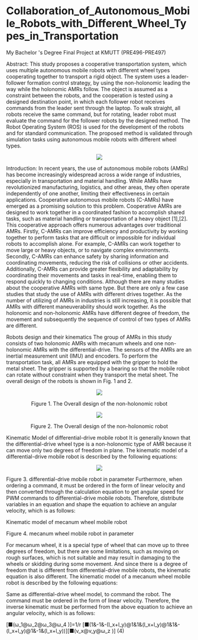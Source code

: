 # Collaboration_of_Autonomous_Mobile_Robots_with_Different_Wheel_Types_in_Transportation
My Bachelor 's Degree Final Project at KMUTT (PRE496-PRE497)


Abstract: This study proposes a cooperative transportation system, which uses multiple autonomous mobile robots with different wheel types cooperating together to transport a rigid object. The system uses a leader-follower formation control strategy, by using the non-holonomic leading the way while the holonomic AMRs follow. The object is assumed as a constraint between the robots, and the cooperation is tested using a designed destination point, in which each follower robot receives commands from the leader sent through the laptop. To walk straight, all robots receive the same command, but for rotating, leader robot must evaluate the command for the follower robots by the designed method. The Robot Operating System (ROS) is used for the development of the robots and for standard communication. The proposed method is validated through simulation tasks using autonomous mobile robots with different wheel types.

<p align="center">
  <img  src="https://github.com/SPACEWALKER31552/Collaboration_of_Autonomous_Mobile_Robots_with_Different_Wheel_Types_in_Transportation/assets/109845426/a8e6ddb6-1065-4dc0-9810-7afb1c9119a4">
</p>

Introduction: In recent years, the use of autonomous mobile robots (AMRs) has become increasingly widespread across a wide range of industries, especially in transportation and material handling. While AMRs have revolutionized manufacturing, logistics, and other areas, they often operate independently of one another, limiting their effectiveness in certain applications. Cooperative autonomous mobile robots (C-AMRs) have emerged as a promising solution to this problem. Cooperative AMRs are designed to work together in a coordinated fashion to accomplish shared tasks, such as material handling or transportation of a heavy object [1],[2]. This cooperative approach offers numerous advantages over traditional AMRs. Firstly, C-AMRs can improve efficiency and productivity by working together to perform tasks that are difficult or impossible for individual robots to accomplish alone. For example, C-AMRs can work together to move large or heavy objects, or to navigate complex environments. Secondly, C-AMRs can enhance safety by sharing information and coordinating movements, reducing the risk of collisions or other accidents. Additionally, C-AMRs can provide greater flexibility and adaptability by coordinating their movements and tasks in real-time, enabling them to respond quickly to changing conditions.
Although there are many studies about the cooperative AMRs with same type. But there are only a few case studies that study the use of AMRs with different drives together. As the number of utilizing of AMRs in industries is still increasing, it is possible that AMRs with different maneuverability should work together. As the holonomic and non-holonomic AMRs have different degree of freedom, the movement and subsequently the sequence of control of two types of AMRs are different.

Robots design and their kinematics
The group of AMRs in this study consists of two holonomic AMRs with mecanum wheels and one non-holonomic AMRs with the differential-drive. The sensors of the AMRs are an inertial measurement unit (IMU) and encoders. To perform the transportation task, all AMRs are equipped with the gripper to hold the metal sheet. The gripper is supported by a bearing so that the mobile robot can rotate without constraint when they transport the metal sheet. The overall design of the robots is shown in Fig. 1 and 2.

 
<p align="center">
  <img  src="https://github.com/SPACEWALKER31552/Collaboration_of_Autonomous_Mobile_Robots_with_Different_Wheel_Types_in_Transportation/assets/109845426/743a787f-a58c-448d-848a-5ee7d504901a">
</p>
<p align="center">
Figure 1. The Overall design of the non-holonomic robot
</p>

 
<p align="center">
  <img  src="https://github.com/SPACEWALKER31552/Collaboration_of_Autonomous_Mobile_Robots_with_Different_Wheel_Types_in_Transportation/assets/109845426/400eea55-fbfe-43a9-8811-e44eb573720e">
</p>
<p align="center">
Figure 2. The Overall design of the non-holonomic robot
</p>

Kinematic Model of differential-drive mobile robot
It is generally known that the differential-drive wheel type is a non-holonomic type of AMR because it can move only two degrees of freedom in plane. The kinematic model of a differential-drive mobile robot is described by the following equations:


<p align="center">
  <img  src="https://github.com/SPACEWALKER31552/Collaboration_of_Autonomous_Mobile_Robots_with_Different_Wheel_Types_in_Transportation/assets/109845426/d0913718-4d20-44ae-b42b-68ce0a39ecef">
</p>
 

Figure 3. differential-drive mobile robot in parameter
Furthermore, when ordering a command, it must be ordered in the form of linear velocity and then converted through the calculation equation to get angular speed for PWM commands to differential-drive mobile robots. Therefore, distribute variables in an equation and shape the equation to achieve an angular velocity, which is as follows:



Kinematic model of mecanum wheel mobile robot
 
Figure 4. mecanum wheel mobile robot in parameter

For mecanum wheel, it is a special type of wheel that can move up to three degrees of freedom, but there are some limitations, such as moving on rough surfaces, which is not suitable and may result in damaging to the wheels or skidding during some movement. And since there is a degree of freedom that is different from differential-drive mobile robots, the kinematic equation is also different. The kinematic model of a mecanum wheel mobile robot is described by the following equations:



Same as differential-drive wheel model, to command the robot. The command must be ordered in the form of linear velocity. Therefore, the inverse kinematic must be performed from the above equation to achieve an angular velocity, which is as follows:

[■(ω_1@ω_2@ω_3@ω_4 )]=1/r [■(1&-1&-(l_x+l_y)@1&1&(l_x+l_y)@1&1&-(l_x+l_y)@1&-1&(l_x+l_y))][■(v_x@v_y@ω_z )]	(4)
